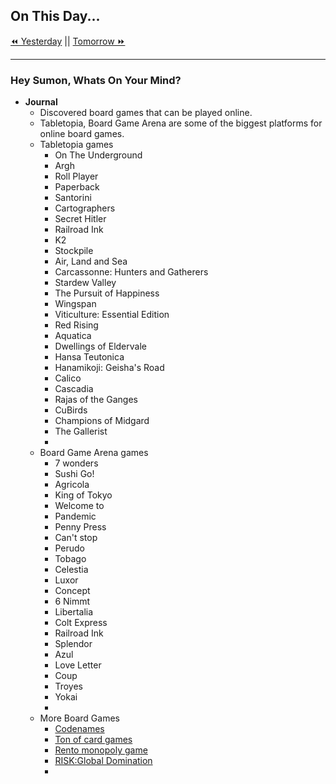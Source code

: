 ## On This Day...

[⏪ Yesterday](2022-03-15) || [Tomorrow ⏩](2022-03-17)

---

### Hey Sumon, Whats On Your Mind?

- **Journal**
	- Discovered board games that can be played online.
	- Tabletopia, Board Game Arena are some of the biggest platforms for online board games.
	- Tabletopia games
		- On The Underground
		- Argh
		- Roll Player
		- Paperback
		- Santorini
		- Cartographers
		- Secret Hitler
		- Railroad Ink
		- K2
		- Stockpile
		- Air, Land and Sea
		- Carcassonne: Hunters and Gatherers
		- Stardew Valley
		- The Pursuit of Happiness
		- Wingspan
		- Viticulture: Essential Edition
		- Red Rising
		- Aquatica
		- Dwellings of Eldervale
		- Hansa Teutonica
		- Hanamikoji: Geisha's Road
		- Calico
		- Cascadia
		- Rajas of the Ganges
		- CuBirds
		- Champions of Midgard
		- The Gallerist
		- 
	- Board Game Arena games
		- 7 wonders
		- Sushi Go!
		- Agricola
		- King of Tokyo
		- Welcome to
		- Pandemic
		- Penny Press
		- Can't stop
		- Perudo
		- Tobago
		- Celestia
		- Luxor
		- Concept
		- 6 Nimmt
		- Libertalia
		- Colt Express
		- Railroad Ink
		- Splendor
		- Azul
		- Love Letter
		- Coup
		- Troyes
		- Yokai
		- 
	- More Board Games
		- [Codenames](https://codenames.game/)
		- [Ton of card games](https://playingcards.io/)
		- [Rento monopoly game](https://playrento.com/)
		- [RISK:Global Domination](https://bit.ly/3iabwr1)
		- 
